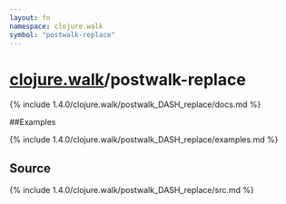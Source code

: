 ```yaml
---
layout: fn
namespace: clojure.walk
symbol: "postwalk-replace"
---
```


# [clojure.walk](../)/postwalk-replace

{% include 1.4.0/clojure.walk/postwalk_DASH_replace/docs.md %}

##Examples

{% include 1.4.0/clojure.walk/postwalk_DASH_replace/examples.md %}
## Source
{% include 1.4.0/clojure.walk/postwalk_DASH_replace/src.md %}

